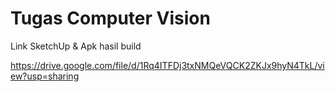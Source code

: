 
# Tugas Computer Vision

Link SketchUp & Apk hasil build

https://drive.google.com/file/d/1Rq4ITFDj3txNMQeVQCK2ZKJx9hyN4TkL/view?usp=sharing

